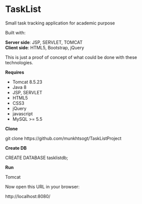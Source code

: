 # TaskList

<p>Small task tracking application for academic purpose</p>

Built with:
<p>
<b>Server side</b>: JSP, SERVLET, TOMCAT <br/>
<b>Client side</b>: HTML5, Bootstrap, jQuery
</p>
<p>This is just a proof of concept of what could be done with these technologies.</p>

<p><b>Requires</b></p>

<ul>
  <li>Tomcat 8.5.23</li>
  <li>Java 8</li>
  <li>JSP, SERVLET</li>
  <li>HTML5</li>
  <li>CSS3</li>
  <li>jQuery</li>
  <li>javascript</li>
  <li>MySQL >= 5.5</li>
</ul>
<p><b>Clone</b></p>
<p>git clone https://github.com/munkhtsogt/TaskListProject</p>
<p><b>Create DB</b></p>
<p>CREATE DATABASE tasklistdb;</p>
<p><b>Run</b></p>
<p>Tomcat</p>
<p>Now open this URL in your browser:</p>

<p>http://localhost:8080/</p>
